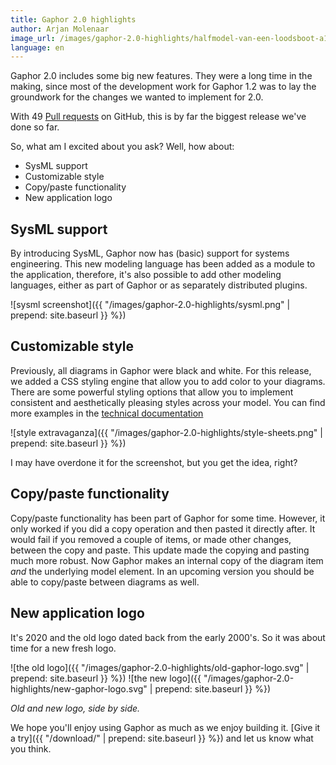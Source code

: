 ```yaml
---
title: Gaphor 2.0 highlights
author: Arjan Molenaar
image_url: /images/gaphor-2.0-highlights/halfmodel-van-een-loodsboot-a116f8.jpg
language: en
---
```


Gaphor 2.0 includes some big new features. They were a long time in the making,
since most of the development work for Gaphor 1.2 was to lay the groundwork for
the changes we wanted to implement for 2.0.

With 49 [Pull
requests](https://github.com/gaphor/gaphor/pulls?q=is%3Apr+is%3Aclosed++milestone%3A2.0.0)
on GitHub, this is by far the biggest release we've done so far.

<!--break-->

So, what am I excited about you ask? Well, how about:

* SysML support
* Customizable style
* Copy/paste functionality
* New application logo

## SysML support

By introducing SysML, Gaphor now has (basic) support for systems engineering.
This new modeling language has been added as a module to the application,
therefore, it's also possible to add other modeling languages, either as part of
Gaphor or as separately distributed plugins.

![sysml screenshot]({{ "/images/gaphor-2.0-highlights/sysml.png" | prepend: site.baseurl }} %})

## Customizable style

Previously, all diagrams in Gaphor were black and white. For this release, we
added a CSS styling engine that allow you to add color to your
diagrams. There are some powerful styling options that allow you to implement
consistent and aesthetically pleasing styles across your model. You can find
more examples in the [technical
documentation](https://gaphor.readthedocs.io/en/2.0.0/style_sheets.html)

![style extravaganza]({{ "/images/gaphor-2.0-highlights/style-sheets.png" | prepend: site.baseurl }} %})

I may have overdone it for the screenshot, but you get the idea, right?

## Copy/paste functionality

Copy/paste functionality has been part of Gaphor for some time. However, it
only worked if you did a copy operation and then pasted it directly after. It
would fail if you removed a couple of items, or made other changes, between the copy
and paste. This update made the copying and pasting much more robust. Now
Gaphor makes an internal copy of the diagram item *and* the underlying model
element. In an upcoming version you should be able to copy/paste between
diagrams as well.

## New application logo

It's 2020 and the old logo dated back from the early 2000's. So it was about
time for a new fresh logo.

![the old logo]({{ "/images/gaphor-2.0-highlights/old-gaphor-logo.svg" | prepend: site.baseurl }} %})
![the new logo]({{ "/images/gaphor-2.0-highlights/new-gaphor-logo.svg" | prepend: site.baseurl }} %})

_Old and new logo, side by side._

We hope you'll enjoy using Gaphor as much as we enjoy building it. [Give it a
try]({{ "/download/" | prepend: site.baseurl }} %}) and let us know what you think.
